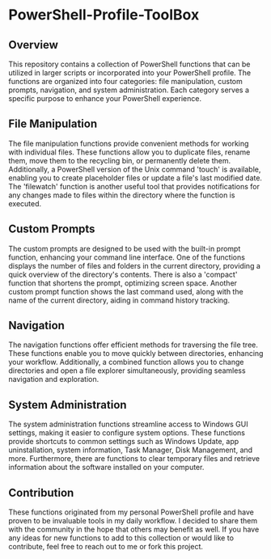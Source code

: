 # PowerShell-Profile-ToolBox
## Overview
This repository contains a collection of PowerShell functions that can be utilized in larger scripts or incorporated into your PowerShell profile. The functions are organized into four categories: file manipulation, custom prompts, navigation, and system administration. Each category serves a specific purpose to enhance your PowerShell experience.

## File Manipulation
The file manipulation functions provide convenient methods for working with individual files. These functions allow you to duplicate files, rename them, move them to the recycling bin, or permanently delete them. Additionally, a PowerShell version of the Unix command 'touch' is available, enabling you to create placeholder files or update a file's last modified date. The 'filewatch' function is another useful tool that provides notifications for any changes made to files within the directory where the function is executed.

## Custom Prompts
The custom prompts are designed to be used with the built-in prompt function, enhancing your command line interface. One of the functions displays the number of files and folders in the current directory, providing a quick overview of the directory's contents. There is also a 'compact' function that shortens the prompt, optimizing screen space. Another custom prompt function shows the last command used, along with the name of the current directory, aiding in command history tracking.

## Navigation
The navigation functions offer efficient methods for traversing the file tree. These functions enable you to move quickly between directories, enhancing your workflow. Additionally, a combined function allows you to change directories and open a file explorer simultaneously, providing seamless navigation and exploration.

## System Administration
The system administration functions streamline access to Windows GUI settings, making it easier to configure system options. These functions provide shortcuts to common settings such as Windows Update, app uninstallation, system information, Task Manager, Disk Management, and more. Furthermore, there are functions to clear temporary files and retrieve information about the software installed on your computer.

## Contribution
These functions originated from my personal PowerShell profile and have proven to be invaluable tools in my daily workflow. I decided to share them with the community in the hope that others may benefit as well. If you have any ideas for new functions to add to this collection or would like to contribute, feel free to reach out to me or fork this project.
